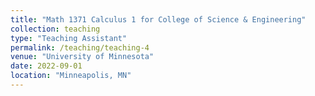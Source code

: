 ```yaml
---
title: "Math 1371 Calculus 1 for College of Science & Engineering"
collection: teaching
type: "Teaching Assistant"
permalink: /teaching/teaching-4
venue: "University of Minnesota"
date: 2022-09-01
location: "Minneapolis, MN"
---
```

